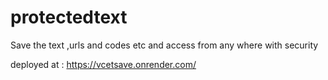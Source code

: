# protectedtext
Save the text ,urls and codes etc and access from any where with security

deployed at : <https://vcetsave.onrender.com/>
